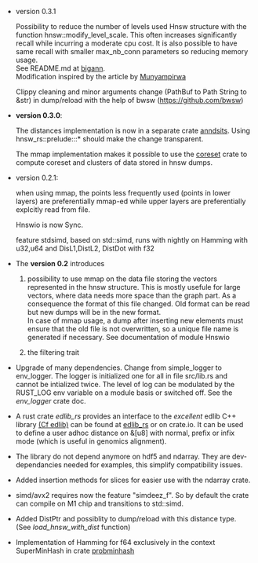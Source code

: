 - version 0.3.1
 
  Possibility to reduce the number of levels used Hnsw structure with the function hnsw::modify_level_scale.
  This often increases significantly recall while incurring a moderate cpu cost. It is also possible
  to have same recall with smaller max_nb_conn parameters so reducing memory usage.  
  See README.md at [bigann](https://github.com/jean-pierreBoth/bigann).  
  Modification inspired by the article by [Munyampirwa](https://arxiv.org/abs/2412.01940)

  Clippy cleaning and minor arguments change (PathBuf to Path String to &str) in dump/reload
  with the help of bwsw (https://github.com/bwsw)


- **version 0.3.0**:
 
   The distances implementation is now in a separate crate [anndsits](https://crates.io/crates/anndists). Using hnsw_rs::prelude:::*   should make the change transparent. 
   
   The mmap implementation makes it possible to use the [coreset](https://github.com/jean-pierreBoth/coreset) crate to compute coreset and clusters of data stored in hnsw dumps.

- version 0.2.1:
  
  when using mmap, the points less frequently used (points in lower layers) are preferentially mmap-ed while upper layers are preferentially 
  explcitly read from file.

  Hnswio is now Sync.

  feature stdsimd, based on std::simd, runs with nightly on Hamming with u32,u64 and DisL1,DistL2, DistDot with f32
  
- The **version 0.2** introduces 
    1. possibility to use mmap on the data file storing  the vectors represented in the hnsw structure. This is mostly usefule for
    large vectors, where data needs more space than the graph part.
    As a consequence the format of this file changed. Old format can be read but new dumps will be in the new format.  
    In case of mmap usage, a dump after inserting new elements must ensure that the old file is not overwritten, so a unique file name is
  generated if necessary. See documentation of module Hnswio

    1. the filtering trait
  
   
-  Upgrade of many dependencies. Change from simple_logger to env_logger. The logger is initialized one for all in file src/lib.rs and cannot be intialized twice. The level of log can be modulated by the RUST_LOG env variable on a module basis or switched off. See the *env_logger* crate doc.
  
- A rust crate *edlib_rs* provides an interface to the *excellent* edlib C++ library  [(Cf edlib)](https://github.com/Martinsos/edlib) can be found at [edlib_rs](https://github.com/jean-pierreBoth/edlib-rs) or on crate.io. It can be used to define a user adhoc distance on &[u8] with normal, prefix or infix mode (which is useful in genomics alignment).
  
- The library do not depend anymore on hdf5 and ndarray. They are dev-dependancies needed for examples, this simplify compatibility issues.
- Added insertion methods for slices for easier use with the ndarray crate.
  
- simd/avx2 requires now the feature "simdeez_f". So by default the crate can compile on M1 chip and transitions to std::simd.
  
- Added DistPtr and possiblity to dump/reload with this distance type. (See *load_hnsw_with_dist* function)
  
- Implementation of Hamming for f64 exclusively in the context SuperMinHash in crate [probminhash](https://crates.io/crates/probminhash)

